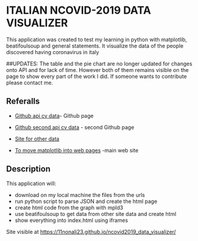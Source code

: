 # ITALIAN NCOVID-2019 DATA VISUALIZER

This application was created to test my learning in python with matplotlib, beatifoulsoup and general statements. It visualize the data of the people discovered having coronavirus in italy

##UPDATES:
The table and the pie chart are no longer updated for changes onto API and for lack of time. However both of them remains visible on the page to show every part of the work I did. If someone wants to contribute please contact me.

## Referalls

* [Github api cv data](https://github.com/ExpDev07/coronavirus-tracker-api)- Github page

* [Github second api cv data](https://github.com/ondata/covid19italia/master/) - second Github page

* [Site for other data](https://lab24.ilsole24ore.com/coronavirus/)

* [To move matplotlib into web pages](https://mpld3.github.io/) -main web site

## Description

This application will:

* download on my local machine the files from the urls
* run python script to parse JSON and create the html page
* create html code from the graph with mpld3
* use beatifoulsoup to get data from other site data and create html
* show everything into index.html using iframes
    
    
Site visible at https://11nonali23.github.io/ncovid2019_data_visualizer/
